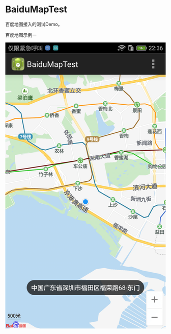 # BaiduMapTest
百度地图接入的测试Demo。

百度地图示例一

![image](https://github.com/makezhao/BaiduMapTest/blob/master/images/%E7%99%BE%E5%BA%A6%E5%9C%B0%E5%9B%BE%E4%B8%80.png)